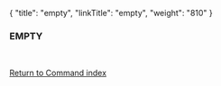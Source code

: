 {
    "title": "empty",
    "linkTitle": "empty",
    "weight": "810"
}<span id="empty"></span>

### EMPTY

 

[Return to Command index](../../)

 
